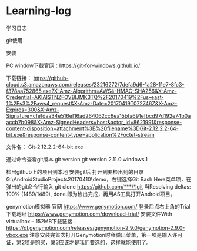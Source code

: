 # Learning-log
学习日志

git使用

安装

PC window下载官网：https://git-for-windows.github.io/

下载链接：
https://github-cloud.s3.amazonaws.com/releases/23216272/7defa9d6-1a28-11e7-8fc3-f378aa752865.exe?X-Amz-Algorithm=AWS4-HMAC-SHA256&X-Amz-Credential=AKIAISTNZFOVBIJMK3TQ%2F20170419%2Fus-east-1%2Fs3%2Faws4_request&X-Amz-Date=20170419T072746Z&X-Amz-Expires=300&X-Amz-Signature=cfe1daa34e516ef16ad264062cc6ea15bfa691efbcd97d192e74b0aaccb7b098&X-Amz-SignedHeaders=host&actor_id=8621991&response-content-disposition=attachment%3B%20filename%3DGit-2.12.2.2-64-bit.exe&response-content-type=application%2Foctet-stream

文件名：
Git-2.12.2.2-64-bit.exe


通过命令查看git版本
git version
git version 2.11.0.windows.1


检出github上的项目到本地
安装git后
打开到要检出到的目录G:\AndroidStudioProjects20170410\demo，右键选择Git Bash Here菜单项，在弹出的git命令行输入 git clone https://github.com/***/*.git
当Resolving deltas: 100% (1489/1489), done.即为检出完成，再用AS工具打开Android项目。



genymotion模拟器
官网
https://www.genymotion.com/
登录后点右上角的Trial
下载地址
https://www.genymotion.com/download-trial/
安装文件With virtualbox – 152MB下载链接：
https://dl.genymotion.com/releases/genymotion-2.9.0/genymotion-2.9.0-vbox.exe
注意安装完首次打开Genymotion时会弹出菜单，第一项是输入许可证，第2项是购买，第3应该才是我们要选的，这样就能使用了。
